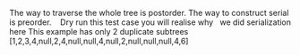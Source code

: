 The way to traverse the whole tree is postorder.
The way to construct serial is preorder.
​
​
​
Dry run this test case you will realise why   we did serialization here
This example has only 2 duplicate subtrees
[1,2,3,4,null,2,4,null,null,4,null,2,null,null,null,4,6]